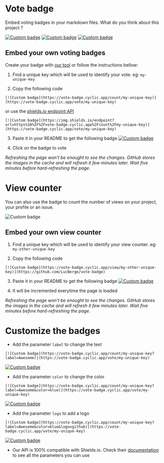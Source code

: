 # Vote badge

Embed voting badges in your markdown files.
What do you think about this project ?

[![Custom badge](https://vote-badge.cyclic.app/count/vote-badge-readme-usefull?label=Usefull)](https://vote-badge.cyclic.app/vote/vote-badge-readme-usefull)
[![Custom badge](https://vote-badge.cyclic.app/count/vote-badge-readme-blank?label=I%20don%27t%20care&color=yellow)](https://vote-badge.cyclic.app/vote/vote-badge-readme-blank)
[![Custom badge](https://vote-badge.cyclic.app/count/vote-badge-readme-useless?label=Useless&color=red)](https://vote-badge.cyclic.app/vote/vote-badge-readme-useless)

## Embed your own voting badges

Create your badge with [our tool](https://vote-badge.cyclic.app/index) or follow the instructions bellow:

1. Find a unique key which will be used to identify your vote. eg: `my-unique-key`

2. Copy the following code
```
[![Custom badge](https://vote-badge.cyclic.app/count/my-unique-key)](https://vote-badge.cyclic.app/vote/my-unique-key)
```
or use the [shields.io endpoint API](https://shields.io/endpoint)
```
[![Custom badge](https://img.shields.io/endpoint?url=https%3A%2F%2Fvote-badge.cyclic.app%2Fcount%2Fmy-unique-key)](https://vote-badge.cyclic.app/vote/my-unique-key)
```
3. Paste it in your README to get the following badge
[![Custom badge](https://vote-badge.cyclic.app/count/my-unique-key)](https://vote-badge.cyclic.app/vote/my-unique-key)

4. Click on the badge to vote

_Refreshing the page won't be enought to see the changes. GitHub stores the images in the cache and will refresh it few minutes later. Wait five minutes before hard-refreshing the page._

# View counter

You can also use the badge to count the number of views on your project, your profile or an issue.

![Custom badge](https://vote-badge.cyclic.app/view/vote-badge-readme-view?label=Views&color=blue)

## Embed your own view counter

1. Find a unique key which will be used to identify your view counter. eg: `my-other-unique-key`

2. Copy the following code
```
[![Custom badge](https://vote-badge.cyclic.app/view/my-other-unique-key)](https://github.com/LucBerge/vote-badge)
```

3. Paste it in your README to get the following badge
[![Custom badge](https://vote-badge.cyclic.app/view/my-other-unique-key)](https://github.com/LucBerge/vote-badge)

4. It will be incremented everytime the page is loaded

_Refreshing the page won't be enought to see the changes. GitHub stores the images in the cache and will refresh it few minutes later. Wait five minutes before hard-refreshing the page._

# Customize the badges

- Add the parameter `label` to change the text
```
[![Custom badge](https://vote-badge.cyclic.app/count/my-unique-key?label=Awesome)](https://vote-badge.cyclic.app/vote/my-unique-key)
```
[![Custom badge](https://vote-badge.cyclic.app/count/my-unique-key?label=Awesome)](https://vote-badge.cyclic.app/vote/my-unique-key)

- Add the parameter `color` to change the color
```
[![Custom badge](https://vote-badge.cyclic.app/count/my-unique-key?label=Awesome&color=blue)](https://vote-badge.cyclic.app/vote/my-unique-key)
```
[![Custom badge](https://vote-badge.cyclic.app/count/my-unique-key?label=Awesome&color=blue)](https://vote-badge.cyclic.app/vote/my-unique-key)

- Add the parameter `logo` to add a logo
```
[![Custom badge](https://vote-badge.cyclic.app/count/my-unique-key?label=Awesome&color=blue&logo=github)](https://vote-badge.cyclic.app/vote/my-unique-key)
```
[![Custom badge](https://vote-badge.cyclic.app/count/my-unique-key?label=Awesome&color=blue&logo=github)](https://vote-badge.cyclic.app/vote/my-unique-key)

- Our API is 100% compatible with Shields.io. Check their [documentation](https://shields.io) to see all the parameters you can use
